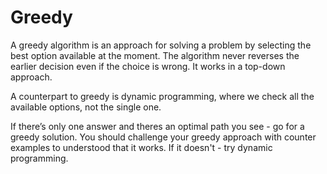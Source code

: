 # Greedy

A greedy algorithm is an approach for solving a problem by selecting the best option available at the moment.
The algorithm never reverses the earlier decision even if the choice is wrong.
It works in a top-down approach.

A counterpart to greedy is dynamic programming, where we check all the available options, not the single one.

If there’s only one answer and theres an optimal path you see - go for a greedy solution.
You should challenge your greedy approach with counter examples to understood that it works.
If it doesn't - try dynamic programming.
